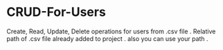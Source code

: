 # CRUD-For-Users
Create, Read, Update, Delete operations for users from .csv file .
Relative path of .csv file already added to project .
also you can use your path .
